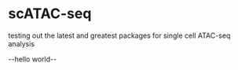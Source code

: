 # scATAC-seq
testing out the latest and greatest packages for single cell ATAC-seq analysis

--hello world--
